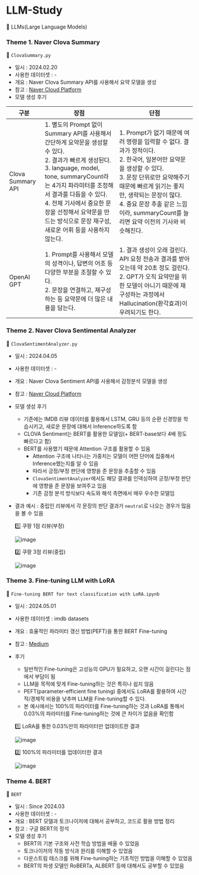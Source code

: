 # LLM-Study
📗 LLMs(Large Language Models)

### Theme 1. Naver Clova Summary
🎨 ```ClovaSummary.py```
- 일시 : 2024.02.20
- 사용한 데이터셋 : -
- 개요 : Naver Clova Summary API를 사용해서 요약 모델을 생성
- 참고 : [Naver Cloud Platform](https://medium.com/naver-cloud-platform/%EC%9D%B4%EB%A0%87%EA%B2%8C-%EC%82%AC%EC%9A%A9%ED%95%98%EC%84%B8%EC%9A%94-clova-summary%EB%A1%9C-%EB%89%B4%EC%8A%A4-%EC%9A%94%EC%95%BD-%EC%84%9C%EB%B9%84%EC%8A%A4-%EB%A7%8C%EB%93%A4%EA%B8%B0-%EC%9D%B4%EA%B1%B4-%EB%A7%88%EC%B9%98-%EC%84%B8%EC%A4%84-%EC%9A%94%EC%95%BD-%EB%B4%87-dac29e97d1e4)
- 모델 생성 후기

| 구분 | 장점 | 단점 |
| ----------------------- | ---------------------------------------------- | ---------------------------------------------- |
| Clova Summary API | 1. 별도의 Prompt 없이 Summary API를 사용해서 간단하게 요약문을 생성할 수 있다. <br> 2. 결과가 빠르게 생성된다. <br> 3. language, model, tone, summaryCount라는 4가지 파라미터를 조정해서 결과를 다듬을 수 있다. <br> 4. 전체 기사에서 중요한 문장을 선정해서 요약문을 만드는 방식으로 문장 재구성, 새로운 어휘 등을 사용하지 않는다.|1. Prompt가 없기 때문에 여러 명령을 입력할 수 없다. 결과가 정적이다. <br> 2. 한국어, 일본어만 요약문을 생성할 수 있다. <br> 3. 문장 단위로만 요약해주기 때문에 빠르게 읽기는 좋지만, 생략되는 문장이 많다. <br> 4. 중요 문장 추출 같은 느낌이라, summaryCount를 늘리면 요약 이전의 기사와 비슷해진다.|
| OpenAI GPT | 1. Prompt를 사용해서 모델의 성격이나, 답변의 어조 등 다양한 부분을 조절할 수 있다. <br> 2. 문장을 연결하고, 재구성하는 등 요약문에 더 많은 내용을 담는다. |1. 결과 생성이 오래 걸린다. API 요청 전송과 결과를 받아오는데 약 20초 정도 걸린다. <br> 2. GPT가 오직 요약만을 위한 모델이 아니기 때문에 재구성하는 과정에서 Hallucination(환각효과)이 우려되기도 한다.|

### Theme 2. Naver Clova Sentimental Analyzer
🎨 ```ClovaSentimentAnalyzer.py```
- 일시 : 2024.04.05
- 사용한 데이터셋 : -
- 개요 : Naver Clova Sentiment API를 사용해서 감정분석 모델을 생성
- 참고 : [Naver Cloud Platform](https://medium.com/naver-cloud-platform/%EC%9D%B4%EB%A0%87%EA%B2%8C-%EC%82%AC%EC%9A%A9%ED%95%98%EC%84%B8%EC%9A%94-%ED%85%8D%EC%8A%A4%ED%8A%B8-%EA%B0%90%EC%A0%95-%EB%B6%84%EC%84%9D-%EC%84%9C%EB%B9%84%EC%8A%A4-%EA%B5%AC%ED%98%84%ED%95%98%EA%B8%B0-clova-sentiment-%ED%99%9C%EC%9A%A9%EA%B8%B0-5d9db7b0209b)
- 모델 생성 후기
  - 기존에는 IMDB 리뷰 데이터를 활용해서 LSTM, GRU 등의 순환 신경망을 학습시키고, 새로운 문장에 대해서 Inference하도록 함
  - CLOVA Sentiment는 BERT를 활용한 모델임(+ BERT-base보다 4배 정도 빠르다고 함)
  - BERT를 사용했기 때문에 Attention 구조를 활용할 수 있음
    - Attention 구조에 나타나는 가중치는 모델이 어떤 단어에 집중해서 Inference했는지를 알 수 있음
    - 따라서 긍정/부정 판단에 영향을 준 문장을 추출할 수 있음
    - ```ClovaSentimentAnalyzer```에서도 해당 결과를 인덱싱하여 긍정/부정 판단에 영향을 준 문장을 보여주고 있음
    - 기존 감정 분석 방식보다 속도와 해석 측면에서 매우 우수한 모델임
- 결과 예시 : 중립인 리뷰에서 각 문장의 판단 결과가 ```neutral```로 나오는 경우가 많음을 볼 수 있음
  
  1️⃣ 쿠팡 1점 리뷰(부정)
  
  ![image](https://github.com/Sangvierr/LLM-HyperClova-X/assets/165464507/e4a1a5b0-7535-4603-9fee-4094f09bd10a)

  2️⃣ 쿠팡 3점 리뷰(중립)
  
  ![image](https://github.com/Sangvierr/LLM-HyperClova-X/assets/165464507/55cbb8c9-e67e-44f3-be6a-c639d0034617)

### Theme 3. Fine-tuning LLM with LoRA
🎨 ```Fine-tuning BERT for text classification with LoRA.ipynb```
- 일시 : 2024.05.01
- 사용한 데이터셋 : imdb datasets
- 개요 : 효율적인 파라미터 갱신 방법(PEFT)을 통한 BERT Fine-tuning
- 참고 : [Medium](https://medium.com/@karkar.nizar/fine-tuning-bert-for-text-classification-with-lora-f12af7fa95e4)
- 후기
  - 일반적인 Fine-tuning은 고성능의 GPU가 필요하고, 오랜 시간이 걸린다는 점에서 부담이 됨
  - LLM을 목적에 맞게 Fine-tuning하는 것은 특히나 쉽지 않음
  - PEFT(parameter-efficient fine tuning) 중에서도 LoRA를 활용하여 시간적/경제적 비용을 낮추며 LLM을 Fine-tuning할 수 있다.
  - 본 예시에서는 100%의 파라미터를 Fine-tuning하는 것과 LoRA를 통해서 0.03%의 파라미터를 Fine-tuning하는 것에 큰 차이가 없음을 확인함

  1️⃣ LoRA를 통한 0.03%만의 파라미터만 업데이트한 결과
  
  ![image](https://github.com/Sangvierr/LLM-Study/assets/165464507/28bc2202-fb4b-425b-902a-88a3e30d041c)

  2️⃣ 100%의 파라미터를 업데이터한 결과

  ![image](https://github.com/Sangvierr/LLM-Study/assets/165464507/4d98c606-491f-447e-9703-5f5b328a78d8)

### Theme 4. BERT
📁 ```BERT```
- 일시 : Since 2024.03
- 사용한 데이터셋 : -
- 개요 : BERT 모델과 토크나이저에 대해서 공부하고, 코드로 활용 방법 정리
- 참고 : 구글 BERT의 정석
- 모델 생성 후기
  - BERT의 기본 구조와 사전 학습 방법을 배울 수 있었음
  - 토크나이저의 작동 방식과 원리를 이해할 수 있었음
  - 다운스트림 태스크를 위해 Fine-tuning하는 기초적인 방법을 이해할 수 있었음
  - BERT의 파생 모델인 RoBERTa, ALBERT 등에 대해서도 공부할 수 있었음
